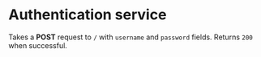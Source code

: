 # Authentication service

Takes a **POST** request to `/` with `username` and `password` fields.
Returns `200` when successful.